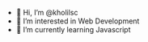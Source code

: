 - 👋 Hi, I’m @kholilsc
- 👀 I’m interested in Web Development
- 🌱 I’m currently learning Javascript

<!--
- 💞️ I’m looking to collaborate on ...
- 📫 How to reach me ...
-->
<!---
kholilsc/kholilsc is a ✨ special ✨ repository because its `README.md` (this file) appears on your GitHub profile.
You can click the Preview link to take a look at your changes.
--->

